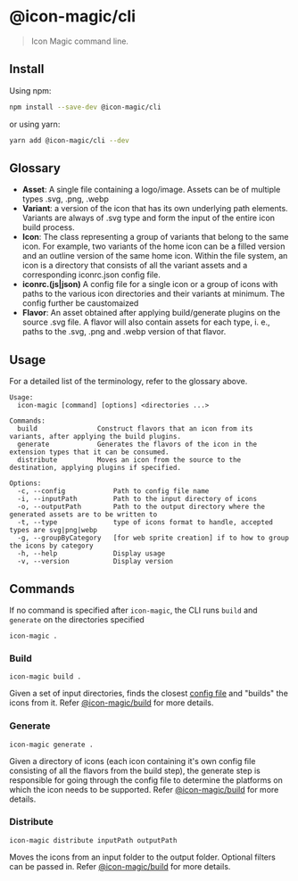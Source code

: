 # @icon-magic/cli

> Icon Magic command line.

## Install

Using npm:

```sh
npm install --save-dev @icon-magic/cli
```

or using yarn:

```sh
yarn add @icon-magic/cli --dev
```

## Glossary

- **Asset**: A single file containing a logo/image. Assets can be of multiple
  types .svg, .png, .webp
- **Variant**: a version of the icon that has its own underlying path elements.
  Variants are always of .svg type and form the input of the entire icon build
  process.
- **Icon**: The class representing a group of variants that belong to the same
  icon. For example, two variants of the home icon can be a filled version and
  an outline version of the same home icon. Within the file system, an icon is a
  directory that consists of all the variant assets and a corresponding
  iconrc.json config file.
- **iconrc.(js|json)** A config file for a single icon or a group of icons with
  paths to the various icon directories and their variants at minimum. The
  config further be caustomaized
- **Flavor**: An asset obtained after applying build/generate plugins on the
  source .svg file. A flavor will also contain assets for each type, i. e.,
  paths to the .svg, .png and .webp version of that flavor.

## Usage

For a detailed list of the terminology, refer to the glossary above.

```
Usage:
  icon-magic [command] [options] <directories ...>

Commands:
  build               Construct flavors that an icon from its variants, after applying the build plugins.
  generate            Generates the flavors of the icon in the extension types that it can be consumed.
  distribute          Moves an icon from the source to the destination, applying plugins if specified.

Options:
  -c, --config            Path to config file name
  -i, --inputPath         Path to the input directory of icons
  -o, --outputPath        Path to the output directory where the generated assets are to be written to
  -t, --type              type of icons format to handle, accepted types are svg|png|webp
  -g, --groupByCategory   [for web sprite creation] if to how to group the icons by category
  -h, --help              Display usage
  -v, --version           Display version
```

## Commands

If no command is specified after `icon-magic`, the CLI runs `build` and
`generate` on the directories specified

```
icon-magic .
```

### Build

```
icon-magic build .
```

Given a set of input directories, finds the closest [config
file](../config-reader/README.md) and "builds" the icons from it. Refer
[@icon-magic/build](../build/README.md) for more details.

### Generate

```
icon-magic generate .
```

Given a directory of icons (each icon containing it's own config file consisting
of all the flavors from the build step), the generate step is responsible for
going through the config file to determine the platforms on which the icon needs
to be supported. Refer [@icon-magic/build](../generate/README.md) for more details.

### Distribute

```
icon-magic distribute inputPath outputPath
```

Moves the icons from an input folder to the output folder. Optional filters can
be passed in. Refer [@icon-magic/build](../distribute/README.md) for more details.
